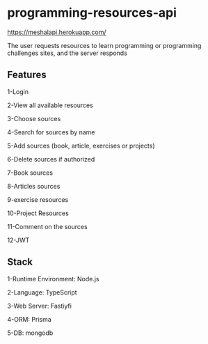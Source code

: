 

# programming-resources-api

https://meshalapi.herokuapp.com/


The user requests resources to learn programming or programming challenges sites, and the server responds


## Features
1-Login 

2-View all available resources

3-Choose sources

4-Search for sources by name

5-Add sources (book, article, exercises or projects)

6-Delete sources if authorized

7-Book sources

8-Articles sources

9-exercise resources

10-Project Resources

11-Comment on the sources

12-JWT




## Stack

1-Runtime Environment: Node.js

2-Language: TypeScript

3-Web Server: Fastiyfi

4-ORM: Prisma 

5-DB: mongodb
